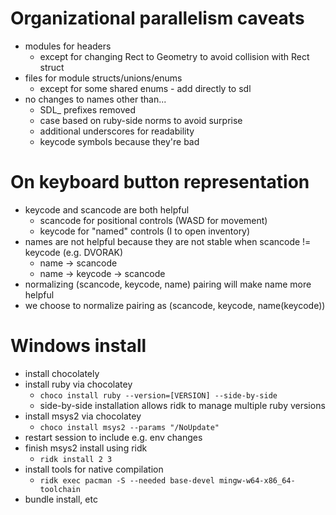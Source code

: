 # Organizational parallelism caveats
- modules for headers
  - except for changing Rect to Geometry to avoid collision with Rect struct
- files for module structs/unions/enums
  - except for some shared enums - add directly to sdl
- no changes to names other than...
  - SDL_ prefixes removed
  - case based on ruby-side norms to avoid surprise
  - additional underscores for readability
  - keycode symbols because they're bad

# On keyboard button representation
- keycode and scancode are both helpful
  - scancode for positional controls (WASD for movement)
  - keycode for "named" controls (I to open inventory)
- names are not helpful because they are not stable when scancode != keycode (e.g. DVORAK)
  - name -> scancode
  - name -> keycode -> scancode
- normalizing (scancode, keycode, name) pairing will make name more helpful
- we choose to normalize pairing as (scancode, keycode, name(keycode))

#  Windows install
- install chocolately
- install ruby via chocolatey
  - `choco install ruby --version=[VERSION] --side-by-side`
  - side-by-side installation allows ridk to manage multiple ruby versions
- install msys2 via chocolatey
  - `choco install msys2 --params "/NoUpdate"`
- restart session to include e.g. env changes
- finish msys2 install using ridk
  - `ridk install 2 3`
- install tools for native compilation
  - `ridk exec pacman -S --needed base-devel mingw-w64-x86_64-toolchain`
- bundle install, etc
